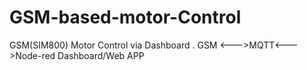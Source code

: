 # GSM-based-motor-Control
GSM(SIM800)  Motor Control via Dashboard .  GSM &lt;--->MQTT&lt;--->Node-red Dashboard/Web APP
